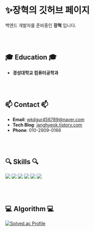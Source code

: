 # ✨장혁의 깃허브 페이지

백엔드 개발자를 준비중인 **장혁** 입니다. 

<br><br> 

## 🎓 Education 🎓
- **경성대학교 컴퓨터공학과**

<br><br> 

## 📫 Contact 📫
- **Email**: [wkdgur456789@naver.com](mailto:wkdgur456789@naver.com)  
- **Tech Blog**: [janghyeok.tistory.com](https://janghyeok.tistory.com/)  
- **Phone**: 010-2909-0166  

<br><br> 

## 🔍 Skills 🔍
<div>
    <img src="https://img.shields.io/badge/Java-orange?style=for-the-badge&logo=openjdk&logoColor=white"/>
    <img src="https://img.shields.io/badge/MySQL-4479A1?style=for-the-badge&logo=mysql&logoColor=white"/>
    <img src="https://img.shields.io/badge/Spring%20Boot-6DB33F?style=for-the-badge&logo=springboot&logoColor=white"/>
    <img src="https://img.shields.io/badge/JPA-blue?style=for-the-badge&logo=hibernate&logoColor=white"/>
    <img src="https://img.shields.io/badge/QueryDSL-orange?style=for-the-badge&logo=codeforces&logoColor=white"/>
    <img src="https://img.shields.io/badge/Git-F05033?style=for-the-badge&logo=git&logoColor=white"/>
</div>

<br><br> 

## 💻 Algorithm 💻 
[![Solved.ac Profile](http://mazassumnida.wtf/api/v2/generate_badge?boj=wkdgur456789)](https://solved.ac/wkdgur456789/)

<br><br> 

